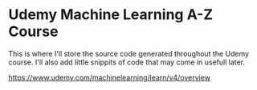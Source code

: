 # Udemy Machine Learning A-Z Course

This is where I'll store the source code generated throughout the Udemy course.
I'll also add little snippits of code that may come in usefull later.


https://www.udemy.com/machinelearning/learn/v4/overview


